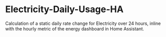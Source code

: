 # Electricity-Daily-Usage-HA
Calculation of a static daily rate change for Electricity over 24 hours, inline with the hourly metric of the energy dashboard in Home Assistant.
